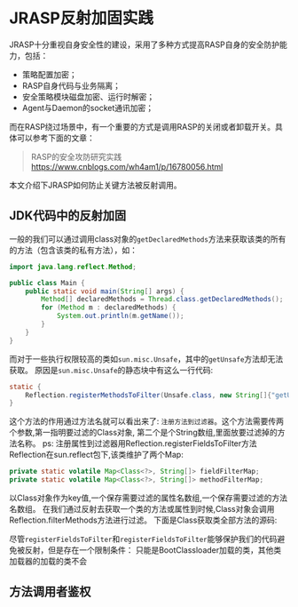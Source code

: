 # JRASP反射加固实践

JRASP十分重视自身安全性的建设，采用了多种方式提高RASP自身的安全防护能力，包括：
+ 策略配置加密；
+ RASP自身代码与业务隔离；
+ 安全策略模块磁盘加密、运行时解密；
+ Agent与Daemon的socket通讯加密；

而在RASP绕过场景中，有一个重要的方式是调用RASP的关闭或者卸载开关。具体可以参考下面的文章：
> RASP的安全攻防研究实践 https://www.cnblogs.com/wh4am1/p/16780056.html

本文介绍下JRASP如何防止关键方法被反射调用。

## JDK代码中的反射加固

一般的我们可以通过调用class对象的`getDeclaredMethods`方法来获取该类的所有的方法（包含该类的私有方法），如：
```java
import java.lang.reflect.Method;

public class Main {
    public static void main(String[] args) {
        Method[] declaredMethods = Thread.class.getDeclaredMethods();
        for (Method m : declaredMethods) {
            System.out.println(m.getName());
        }
    }
}
```
而对于一些执行权限较高的类如`sun.misc.Unsafe`，其中的`getUnsafe`方法却无法获取。
原因是`sun.misc.Unsafe`的静态块中有这么一行代码:
```java
static {
    Reflection.registerMethodsToFilter(Unsafe.class, new String[]{"getUnsafe"});
}
```
这个方法的作用通过方法名就可以看出来了: `注册方法到过滤器`。这个方法需要传两个参数,第一指明要过滤的Class对象,
第二个是个String数组,里面放要过滤掉的方法名称。
ps: 注册属性到过滤器用Reflection.registerFieldsToFilter方法
Reflection在sun.reflect包下,该类维护了两个Map:
```java
private static volatile Map<Class<?>, String[]> fieldFilterMap;
private static volatile Map<Class<?>, String[]> methodFilterMap;
```

以Class对象作为key值,一个保存需要过滤的属性名数组,一个保存需要过滤的方法名数组。
在我们通过反射去获取一个类的方法或属性到时候,Class对象会调用Reflection.filterMethods方法进行过滤。
下面是Class获取类全部方法的源码:


尽管`registerFieldsToFilter`和`registerFieldsToFilter`能够保护我们的代码避免被反射，但是存在一个限制条件：
只能是BootClassloader加载的类，其他类加载器的加载的类不会

## 方法调用者鉴权